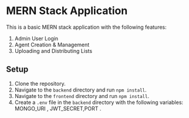 # MERN Stack Application

This is a basic MERN stack application with the following features:

1. Admin User Login
2. Agent Creation & Management
3. Uploading and Distributing Lists

## Setup

1. Clone the repository.
2. Navigate to the `backend` directory and run `npm install`.
3. Navigate to the `frontend` directory and run `npm install`.
4. Create a `.env` file in the `backend` directory with the following variables: MONGO_URI , JWT_SECRET,PORT .
